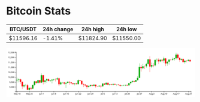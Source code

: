 # Bitcoin Stats

BTC/USDT|24h change|24h high|24h low|
|---|---|---|---|
|$11596.16|-1.41%|$11824.90|$11550.00|

<img src="./chart.svg">
